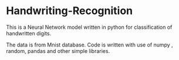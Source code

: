 # Handwriting-Recognition
This is a Neural Network model written in python for classification of handwritten digits. 

The data is from Mnist database. Code is written with use of numpy , random, pandas and other simple libraries.
